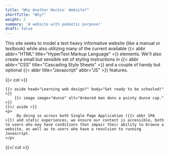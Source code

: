 ```yaml
---
title: "Why Another Heckin' Website?"
shortTitle: "Why?"
weight: 2
summary: 'A website with pedantic purpose!'
draft: false
---
```


This site seeks to model a text heavy informative website (like a manual or textbook) while also utilizing many of the current available {{< abbr abbr="HTML" title="HyperText Markup Language" >}} elements. We'll also create a small but sensible set of styling instructions in {{< abbr abbr="CSS" title="Cascading Style Sheets" >}} and a couple of handy but optional {{< abbr title="Javascript" abbr="JS" >}} features. 

{{< col >}}

    {{< aside head="Learning web design?" body="Get ready to be schooled!" >}}
        {{< image image="dunce" alt="Armored man dons a pointy dunce cap." >}}
    {{</ aside >}}
    <p>
         By doing so across both Single Page Application ({{< abbr SPA >}}) and static experiences, we ensure our content is accessible, both to users who may have conditions that impair their ability to browse a website, as well as to users who have a revulsion to running Javascript.
    </p>

{{</ col >}}
